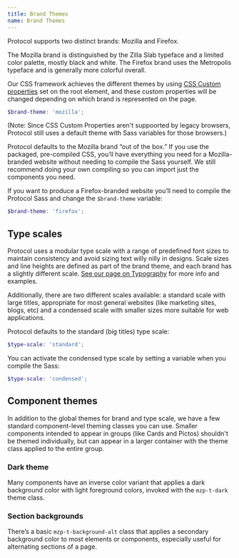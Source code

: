```yaml
---
title: Brand Themes
name: Brand Themes
---
```


Protocol supports two distinct brands: Mozilla and Firefox.

The Mozilla brand is distinguished by the Zilla Slab typeface and a limited color
palette, mostly black and white. The Firefox brand uses the Metropolis typeface
and is generally more colorful overall.

Our CSS framework achieves the different themes by using [CSS Custom properties](https://developer.mozilla.org/docs/Web/CSS/--*)
set on the root element, and these custom properties will be changed depending on
which brand is represented on the page.

```scss
$brand-theme: 'mozilla';
```

(Note: Since CSS Custom Properties aren't suppoorted by legacy browsers,
Protocol still uses a default theme with Sass variables for those browsers.)

Protocol defaults to the Mozilla brand “out of the box.” If you use the packaged,
pre-compiled CSS, you’ll have everything you need for a Mozilla-branded website
without needing to compile the Sass yourself. We still recommend doing your own
compiling so you can import just the components you need.

If you want to produce a Firefox-branded website you’ll need to compile the
Protocol Sass and change the `$brand-theme` variable:

```scss
$brand-theme: 'firefox';
```

## Type scales

Protocol uses a modular type scale with a range of predefined font sizes to maintain
consistency and avoid sizing text willy nilly in designs. Scale sizes and line
heights are defined as part of the brand theme, and each brand has a slightly
different scale. [See our page on Typography](/fundamentals/typography.html#type-scale)
for more info and examples.

Additionally, there are two different scales available: a standard scale with
large titles, appropriate for most general websites (like marketing sites, blogs,
etc) and a condensed scale with smaller sizes more suitable for web applications.

Protocol defaults to the standard (big titles) type scale:

```scss
$type-scale: 'standard';
```

You can activate the condensed type scale by setting a variable when you compile
the Sass:

```scss
$type-scale: 'condensed';
```

## Component themes

In addition to the global themes for brand and type scale, we have a few standard
component-level theming classes you can use. Smaller components intended to appear
in groups (like Cards and Pictos) shouldn't be themed individually, but can appear
in a larger container with the theme class applied to the entire group.

### Dark theme

Many components have an inverse color variant that applies a dark background color
with light foreground colors, invoked with the `mzp-t-dark` theme class.

### Section backgrounds

There’s a basic `mzp-t-background-alt` class that applies a secondary background
color to most elements or components, especially useful for alternating sections
of a page.
